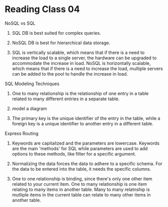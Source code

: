 # Reading Class 04

NoSQL vs SQL

1) SQL DB is best suited for complex queries.

2) NoSQL DB is best for hierarchical data storage.

3) SQL is vertically scalable, which means that if there is a need to increase the load to a single server, the hardware can be upgraded to accommodate the increase in load. NoSQL is horizontally scalable, which means that if there is a need to increase the load, multiple servers can be added to the pool to handle the increase in load.

SQL Modeling Techniques

1) One to many relationship is the relationship of one entry in a table related to many different entries in a separate table.

2) model a diagram

3) The primary key is the unique identifier of the entry in the table, while a foreign key is a unique identifier to another entry in a different table.

Express Routing

1) Keywords are capitalized and the parameters are lowercase. Keywords are the main 'methods' for SQL while parameters are used to add options to these methods, like filter for a specific argument. 

2) Normalizing the data forces the data to adhere to a specific schema. For the data to be entered into the table, it needs the specific columns.

3) One to one relationship is binding, since there's only one other item related to your current item. One to many relationship is one item relating to many items in another table. Many to many relatnship is mutliple items in the current table can relate to many other items in another table.